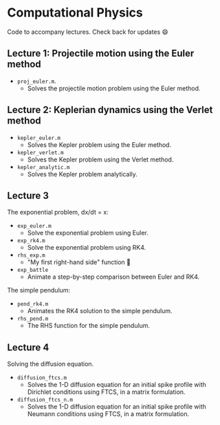 # Computational Physics

Code to accompany lectures.
Check back for updates :smile:

## Lecture 1: Projectile motion using the Euler method

- `proj_euler.m`.
  - Solves the projectile motion problem using the Euler method.

## Lecture 2: Keplerian dynamics using the Verlet method

- `kepler_euler.m`
  - Solves the Kepler problem using the Euler method.
- `kepler_verlet.m`
  - Solves the Kepler problem using the Verlet method.
- `kepler_analytic.m`
  - Solves the Kepler problem analytically.

## Lecture 3

The exponential problem, dx/dt = x:
- `exp_euler.m`
  - Solve the exponential problem using Euler.
- `exp_rk4.m`
  - Solve the exponential problem using RK4.
- `rhs_exp.m`
  - "My first right-hand side" function :baby:
- `exp_battle`
  - Animate a step-by-step comparison between Euler and RK4.

The simple pendulum:
- `pend_rk4.m`
  - Animates the RK4 solution to the simple pendulum.
- `rhs_pend.m`
  - The RHS function for the simple pendulum.

## Lecture 4

Solving the diffusion equation.

- `diffusion_ftcs.m`
  - Solves the 1-D diffusion equation for an initial spike profile with Dirichlet conditions using FTCS, in a matrix formulation.
- `diffusion_ftcs_n.m`
  - Solves the 1-D diffusion equation for an initial spike profile with Neumann conditions using FTCS, in a matrix formulation.
